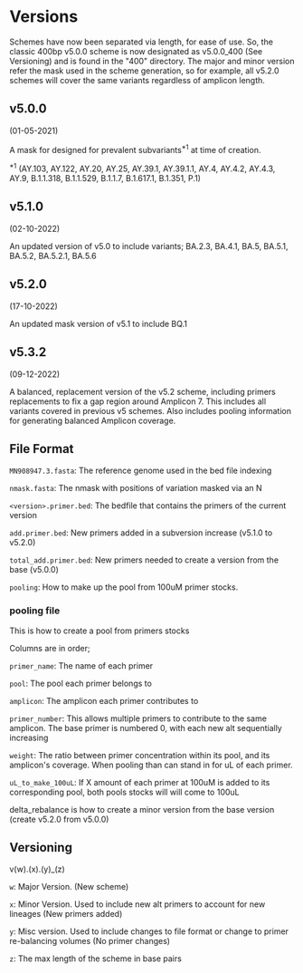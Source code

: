 # Versions

Schemes have now been separated via length, for ease of use. So, the classic 400bp v5.0.0 scheme is now designated as v5.0.0_400 (See Versioning) and is found in the "400" directory. The major and minor version refer the mask used in the scheme generation, so for example, all v5.2.0 schemes will cover the same variants regardless of amplicon length.

## v5.0.0

(01-05-2021)

A mask for designed for prevalent subvariants<sup>\*1</sup> at time of creation.

<sup>\*1</sup> (AY.103, AY.122, AY.20, AY.25, AY.39.1, AY.39.1.1, AY.4, AY.4.2, AY.4.3, AY.9, B.1.1.318, B.1.1.529, B.1.1.7, B.1.617.1, B.1.351, P.1)

## v5.1.0

(02-10-2022)

An updated version of v5.0 to include variants; BA.2.3, BA.4.1, BA.5, BA.5.1, BA.5.2, BA.5.2.1, BA.5.6

## v5.2.0

(17-10-2022)

An updated mask version of v5.1 to include BQ.1

## v5.3.2

(09-12-2022)

A balanced, replacement version of the v5.2 scheme, including primers replacements to fix a gap region around Amplicon 7. This includes all variants covered in previous v5 schemes. Also includes pooling information for generating balanced Amplicon coverage.

## File Format

`MN908947.3.fasta`: The reference genome used in the bed file indexing

`nmask.fasta`: The nmask with positions of variation masked via an N

`<version>.primer.bed`: The bedfile that contains the primers of the current version

`add.primer.bed`: New primers added in a subversion increase (v5.1.0 to v5.2.0)

`total_add.primer.bed`: New primers needed to create a version from the base (v5.0.0)

`pooling`: How to make up the pool from 100uM primer stocks.

### pooling file

This is how to create a pool from primers stocks

Columns are in order;

`primer_name`: The name of each primer

`pool`: The pool each primer belongs to

`amplicon`: The amplicon each primer contributes to

`primer_number`: This allows multiple primers to contribute to the same amplicon. The base primer is numbered 0, with each new alt sequentially increasing

`weight`: The ratio between primer concentration within its pool, and its amplicon's coverage. When pooling than can stand in for uL of each primer.

`uL_to_make_100uL`: If X amount of each primer at 100uM is added to its corresponding pool, both pools stocks will will come to 100uL

delta_rebalance is how to create a minor version from the base version (create v5.2.0 from v5.0.0)

## Versioning

v(w).(x).(y)\_(z)

`w`: Major Version. (New scheme)

`x`: Minor Version. Used to include new alt primers to account for new lineages (New primers added)

`y`: Misc version. Used to include changes to file format or change to primer re-balancing volumes (No primer changes)

`z`: The max length of the scheme in base pairs

